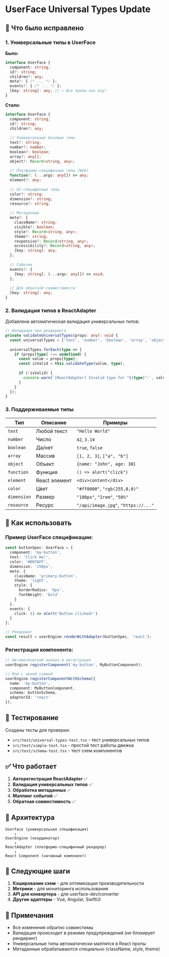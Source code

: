 # UserFace Universal Types Update

## 🎯 Что было исправлено

### 1. **Универсальные типы в UserFace**

**Было:**
```typescript
interface UserFace {
  component: string;
  id?: string;
  children?: any;
  meta?: { /* ... */ };
  events?: { /* ... */ };
  [key: string]: any; // ← Все пропы как any!
}
```

**Стало:**
```typescript
interface UserFace {
  component: string;
  id?: string;
  children?: any;
  
  // Универсальные базовые типы
  text?: string;
  number?: number;
  boolean?: boolean;
  array?: any[];
  object?: Record<string, any>;
  
  // Платформо-специфичные типы (Web)
  function?: (...args: any[]) => any;
  element?: any;
  
  // UI-специфичные типы
  color?: string;
  dimension?: string;
  resource?: string;
  
  // Метаданные
  meta?: {
    className?: string;
    visible?: boolean;
    style?: Record<string, any>;
    theme?: string;
    responsive?: Record<string, any>;
    accessibility?: Record<string, any>;
    [key: string]: any;
  };
  
  // События
  events?: {
    [key: string]: (...args: any[]) => void;
  };
  
  // Для обратной совместимости
  [key: string]: any;
}
```

### 2. **Валидация типов в ReactAdapter**

Добавлена автоматическая валидация универсальных типов:

```typescript
// Валидация при рендеринге
private validateUniversalTypes(props: any): void {
  const universalTypes = ['text', 'number', 'boolean', 'array', 'object', 'function', 'element', 'color', 'dimension', 'resource'];
  
  universalTypes.forEach(type => {
    if (props[type] !== undefined) {
      const value = props[type];
      const isValid = this.validateType(value, type);
      
      if (!isValid) {
        console.warn(`[ReactAdapter] Invalid type for "${type}":`, value);
      }
    }
  });
}
```

### 3. **Поддерживаемые типы**

| Тип | Описание | Примеры |
|-----|----------|---------|
| `text` | Любой текст | `"Hello World"` |
| `number` | Число | `42`, `3.14` |
| `boolean` | Да/нет | `true`, `false` |
| `array` | Массив | `[1, 2, 3]`, `["a", "b"]` |
| `object` | Объект | `{name: "John", age: 30}` |
| `function` | Функция | `() => alert("click")` |
| `element` | React элемент | `<div>content</div>` |
| `color` | Цвет | `"#ff0000"`, `"rgb(255,0,0)"` |
| `dimension` | Размер | `"100px"`, `"2rem"`, `"50%"` |
| `resource` | Ресурс | `"/api/image.jpg"`, `"https://..."` |

## 🚀 Как использовать

### Пример UserFace спецификации:

```typescript
const buttonSpec: UserFace = {
  component: 'my-button',
  text: 'Click me!',
  color: '#007AFF',
  dimension: '150px',
  meta: {
    className: 'primary-button',
    theme: 'light',
    style: { 
      borderRadius: '8px',
      fontWeight: 'bold'
    }
  },
  events: {
    click: () => alert('Button clicked!')
  }
};

// Рендеринг
const result = userEngine.renderWithAdapter(buttonSpec, 'react');
```

### Регистрация компонента:

```typescript
// Автоматический анализ и регистрация
userEngine.registerComponent('my-button', MyButtonComponent);

// Или с явной схемой
userEngine.registerComponentWithSchema({
  name: 'my-button',
  component: MyButtonComponent,
  schema: buttonSchema,
  adapterId: 'react'
});
```

## 🧪 Тестирование

Созданы тесты для проверки:

- `src/test/universal-types-test.tsx` - тест универсальных типов
- `src/test/simple-test.tsx` - простой тест работы движка
- `src/test/schema-test.tsx` - тест схем компонентов

## ✅ Что работает

1. **Авторегистрация ReactAdapter** ✅
2. **Валидация универсальных типов** ✅
3. **Обработка метаданных** ✅
4. **Маппинг событий** ✅
5. **Обратная совместимость** ✅

## 🔧 Архитектура

```
UserFace (универсальная спецификация)
    ↓
UserEngine (координатор)
    ↓
ReactAdapter (платформо-специфичный рендерер)
    ↓
React Component (нативный компонент)
```

## 🎯 Следующие шаги

1. **Кэширование схем** - для оптимизации производительности
2. **Метрики** - для мониторинга использования
3. **API для конвертера** - для userface-dev/converter
4. **Другие адаптеры** - Vue, Angular, SwiftUI

## 📝 Примечания

- Все изменения обратно совместимы
- Валидация происходит в режиме предупреждений (не блокирует рендеринг)
- Универсальные типы автоматически маппятся в React пропы
- Метаданные обрабатываются специально (className, style, theme) 